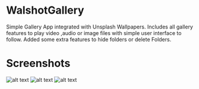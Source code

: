 # WalshotGallery
Simple Gallery App integrated with Unsplash Wallpapers. Includes all gallery features to play video ,audio or image files 
with simple user interface to follow.
Added some extra features to hide folders or delete Folders.

# Screenshots
![alt text](https://github.com/rahulshah456/WalshotGallery/blob/master/Screenshots/shot_0.png)
![alt text](https://github.com/rahulshah456/WalshotGallery/blob/master/Screenshots/shot_2.png)
![alt text](https://github.com/rahulshah456/WalshotGallery/blob/master/Screenshots/shot_3.png)


